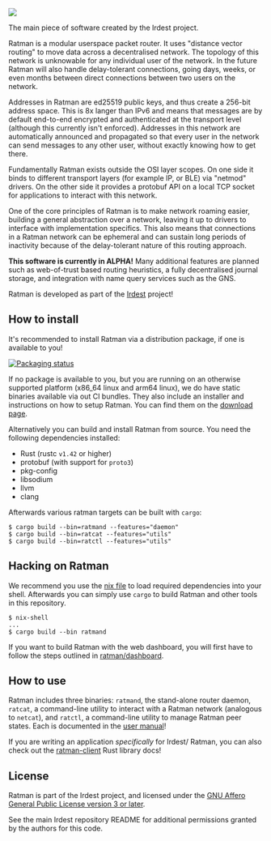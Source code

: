 ![](../docs/ratman-banner.png)

The main piece of software created by the Irdest project.

Ratman is a modular userspace packet router.  It uses "distance vector
routing" to move data across a decentralised network.  The topology of
this network is unknowable for any individual user of the network.  In
the future Ratman will also handle delay-tolerant connections, going
days, weeks, or even months between direct connections between two
users on the network.

Addresses in Ratman are ed25519 public keys, and thus create a 256-bit
address space.  This is 8x langer than IPv6 and means that messages
are by default end-to-end encrypted and authenticated at the transport
level (although this currently isn't enforced).  Addresses in this
network are automatically announced and propagated so that every user
in the network can send messages to any other user, without exactly
knowing how to get there.

Fundamentally Ratman exists outside the OSI layer scopes.  On one side
it binds to different transport layers (for example IP, or BLE) via
"netmod" drivers.  On the other side it provides a protobuf API on a
local TCP socket for applications to interact with this network.

One of the core principles of Ratman is to make network roaming
easier, building a general abstraction over a network, leaving it up
to drivers to interface with implementation specifics.  This also
means that connections in a Ratman network can be ephemeral and can
sustain long periods of inactivity because of the delay-tolerant
nature of this routing approach.

**This software is currently in ALPHA!**  Many additional features are
planned such as web-of-trust based routing heuristics, a fully
decentralised journal storage, and integration with name query
services such as the GNS.

Ratman is developed as part of the [Irdest](https://irde.st) project!


## How to install

It's recommended to install Ratman via a distribution package, if one
is available to you!

[![Packaging status](https://repology.org/badge/vertical-allrepos/ratman.svg)](https://repology.org/project/ratman/versions)

If no package is available to you, but you are running on an otherwise
supported platform (x86_64 linux and arm64 linux), we do have static
binaries available via out CI bundles.  They also include an installer
and instructions on how to setup Ratman.  You can find them on the
[download page](https://irde.st/downloads).

Alternatively you can build and install Ratman from source.  You need
the following dependencies installed:

 - Rust (rustc `v1.42` or higher)
 - protobuf (with support for `proto3`)
 - pkg-config
 - libsodium
 - llvm
 - clang


Afterwards various ratman targets can be built with `cargo`:

```
$ cargo build --bin=ratmand --features="daemon"
$ cargo build --bin=ratcat --features="utils"
$ cargo build --bin=ratctl --features="utils"
```


## Hacking on Ratman

We recommend you use the [nix file](../shell.nix) to load required
dependencies into your shell.  Afterwards you can simply use `cargo`
to build Ratman and other tools in this repository.

```console
$ nix-shell
...
$ cargo build --bin ratmand
```

If you want to build Ratman with the web dashboard, you will first
have to follow the steps outlined in
[ratman/dashboard](./dashboard/README.md).


## How to use

Ratman includes three binaries: `ratmand`, the stand-alone router
daemon, `ratcat`, a command-line utility to interact with a Ratman
network (analogous to `netcat`), and `ratctl`, a command-line utility
to manage Ratman peer states.  Each is documented in the [user
manual]!

If you are writing an application _specifically_ for Irdest/ Ratman,
you can also check out the [ratman-client] Rust library docs!

[ratman-client]: https://docs.rs/ratman-client
[user manual]: docs.irde.st/user/

## License

Ratman is part of the Irdest project, and licensed under the [GNU
Affero General Public License version 3 or
later](../licenses/agpl-3.0.md).

See the main Irdest repository README for additional permissions
granted by the authors for this code.
